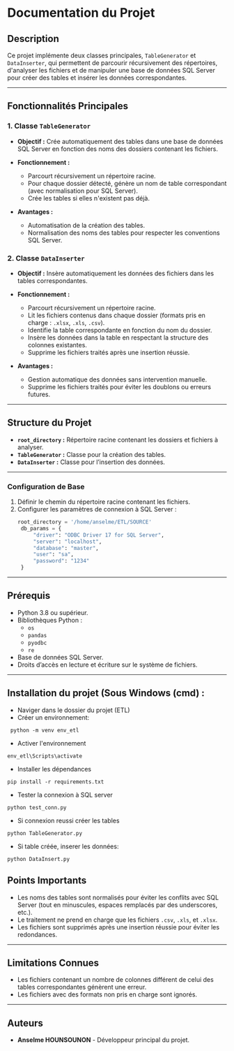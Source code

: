 # Documentation du Projet

## Description

Ce projet implémente deux classes principales, `TableGenerator` et `DataInserter`, qui permettent de parcourir récursivement des répertoires, d'analyser les fichiers et de manipuler une base de données SQL Server pour créer des tables et insérer les données correspondantes.

---

## Fonctionnalités Principales

### 1. Classe `TableGenerator`

- **Objectif :**
  Crée automatiquement des tables dans une base de données SQL Server en fonction des noms des dossiers contenant les fichiers.

- **Fonctionnement :**

  - Parcourt récursivement un répertoire racine.
  - Pour chaque dossier détecté, génère un nom de table correspondant (avec normalisation pour SQL Server).
  - Crée les tables si elles n'existent pas déjà.

- **Avantages :**
  - Automatisation de la création des tables.
  - Normalisation des noms des tables pour respecter les conventions SQL Server.

### 2. Classe `DataInserter`

- **Objectif :**
  Insère automatiquement les données des fichiers dans les tables correspondantes.

- **Fonctionnement :**

  - Parcourt récursivement un répertoire racine.
  - Lit les fichiers contenus dans chaque dossier (formats pris en charge : `.xlsx`, `.xls`, `.csv`).
  - Identifie la table correspondante en fonction du nom du dossier.
  - Insère les données dans la table en respectant la structure des colonnes existantes.
  - Supprime les fichiers traités après une insertion réussie.

- **Avantages :**
  - Gestion automatique des données sans intervention manuelle.
  - Supprime les fichiers traités pour éviter les doublons ou erreurs futures.

---

## Structure du Projet

- **`root_directory` :** Répertoire racine contenant les dossiers et fichiers à analyser.
- **`TableGenerator` :** Classe pour la création des tables.
- **`DataInserter` :** Classe pour l’insertion des données.

---

### Configuration de Base

1. Définir le chemin du répertoire racine contenant les fichiers.
2. Configurer les paramètres de connexion à SQL Server :
   ```python
   root_directory = '/home/anselme/ETL/SOURCE'
    db_params = {
        "driver": "ODBC Driver 17 for SQL Server",
        "server": "localhost",
        "database": "master",
        "user": "sa",
        "password": "1234"
    }
   ```

---

## Prérequis

- Python 3.8 ou supérieur.
- Bibliothèques Python :
  - `os`
  - `pandas`
  - `pyodbc`
  - `re`
- Base de données SQL Server.
- Droits d’accès en lecture et écriture sur le système de fichiers.

---

## Installation du projet (Sous Windows (cmd) :

- Naviger dans le dossier du projet (ETL)
- Créer un environnement:

```
 python -m venv env_etl
```

- Activer l'environnement

```
env_etl\Scripts\activate
```

- Installer les dépendances

```
pip install -r requirements.txt
```

- Tester la connexion à SQL server

```
python test_conn.py
```

- Si connexion reussi créer les tables

```
python TableGenerator.py
```

- Si table créée, inserer les données:

```
python DataInsert.py
```

## Points Importants

- Les noms des tables sont normalisés pour éviter les conflits avec SQL Server (tout en minuscules, espaces remplacés par des underscores, etc.).
- Le traitement ne prend en charge que les fichiers `.csv`, `.xls`, et `.xlsx`.
- Les fichiers sont supprimés après une insertion réussie pour éviter les redondances.

---

## Limitations Connues

- Les fichiers contenant un nombre de colonnes différent de celui des tables correspondantes génèrent une erreur.
- Les fichiers avec des formats non pris en charge sont ignorés.

---

## Auteurs

- **Anselme HOUNSOUNON** - Développeur principal du projet.
